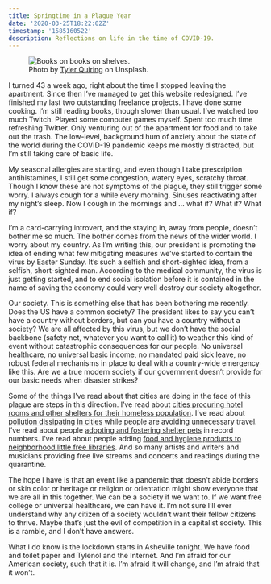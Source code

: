 ```yaml
---
title: Springtime in a Plague Year
date: '2020-03-25T18:22:02Z'
timestamp: '1585160522'
description: Reflections on life in the time of COVID-19.
---
```

<figure>
  <img
    src="/assets/images/posts/2020/tyler-quiring-T5Ye7puWZxo-unsplash-800px.jpg"
    alt="Books on books on shelves."
    srcset="/assets/images/posts/2020/tyler-quiring-T5Ye7puWZxo-unsplash-800px.jpg 800w, /assets/images/posts/2020/tyler-quiring-T5Ye7puWZxo-unsplash-375px.jpg 375w"
  >
  <figcaption>
  Photo by <a href="https://unsplash.com/@tylerdq?utm_source=unsplash&utm_medium=referral&utm_content=creditCopyText">Tyler Quiring</a> on Unsplash.</figcaption>
</figure>

I turned 43 a week ago, right about the time I stopped leaving the apartment. Since then I’ve managed to get this website redesigned. I’ve finished my last two outstanding freelance projects. I have done some cooking. I’m still reading books, though slower than usual. I’ve watched too much Twitch. Played some computer games myself. Spent too much time refreshing Twitter. Only venturing out of the apartment for food and to take out the trash. The low-level, background hum of anxiety about the state of the world during the COVID-19 pandemic keeps me mostly distracted, but I’m still taking care of basic life.

My seasonal allergies are starting, and even though I take prescription antihistamines, I still get some congestion, watery eyes, scratchy throat. Though I know these are not symptoms of the plague, they still trigger some worry. I always cough for a while every morning. Sinuses reactivating after my night’s sleep. Now I cough in the mornings and … what if? What if? What if?

I’m a card-carrying introvert, and the staying in, away from people, doesn’t bother me so much. The bother comes from the news of the wider world. I worry about my country. As I’m writing this, our president is promoting the idea of ending what few mitigating measures we’ve started to contain the virus by Easter Sunday. It’s such a selfish and short-sighted idea, from a selfish, short-sighted man. According to the medical community, the virus is just getting started, and to end social isolation before it is contained in the name of saving the economy could very well destroy our society altogether.

Our society. This is something else that has been bothering me recently. Does the US have a common society? The president likes to say you can’t have a country without borders, but can you have a country without a society? We are all affected by this virus, but we don’t have the social backbone (safety net, whatever you want to call it) to weather this kind of event without catastrophic consequences for our people. No universal healthcare, no universal basic income, no mandated paid sick leave, no robust federal mechanisms in place to deal with a country-wide emergency like this. Are we a true modern society if our government doesn’t provide for our basic needs when disaster strikes?

Some of the things I’ve read about that cities are doing in the face of this plague are steps in this direction. I’ve read about [cities procuring hotel rooms and other shelters for their homeless population](https://www.goodnewsnetwork.org/homeless-people-offered-emergency-shelter-during-covid-19-response/). I’ve read about [pollution dissipating in cities](https://www.cnn.com/2020/03/23/health/us-pollution-satellite-coronavirus-scn-trnd/index.html) while people are avoiding unnecessary travel. I’ve read about people [adopting and fostering shelter pets](https://www.bakersfield.com/news/county-animal-shelter-floored-by-response-to-foster-drive-thru/article_3a08ab94-6955-11ea-8b97-cf8b05b472c7.html?) in record numbers. I’ve read about people adding [food and hygiene products to neighborhood little free libraries](https://littlefreelibrary.org/in-uncertain-times-little-free-library-stewards-lend-a-hand/). And so many artists and writers and musicians providing free live streams and concerts and readings during the quarantine.

The hope I have is that an event like a pandemic that doesn’t abide borders or skin color or heritage or religion or orientation might show everyone that we are all in this together. We can be a society if we want to. If we want free college or universal healthcare, we can have it. I’m not sure I’ll ever understand why any citizen of a society wouldn’t want their fellow citizens to thrive. Maybe that’s just the evil of competition in a capitalist society. This is a ramble, and I don’t have answers.

What I do know is the lockdown starts in Asheville tonight. We have food and toilet paper and Tylenol and the Internet. And I’m afraid for our American society, such that it is. I’m afraid it will change, and I’m afraid that it won’t.
